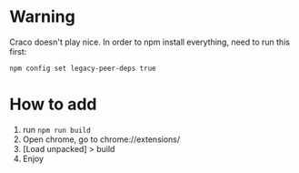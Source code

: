 # Warning

Craco doesn't play nice.
In order to npm install everything, need to run this first:

`npm config set legacy-peer-deps true`

# How to add

1. run `npm run build`
2. Open chrome, go to chrome://extensions/
3. [Load unpacked] > build
4. Enjoy
